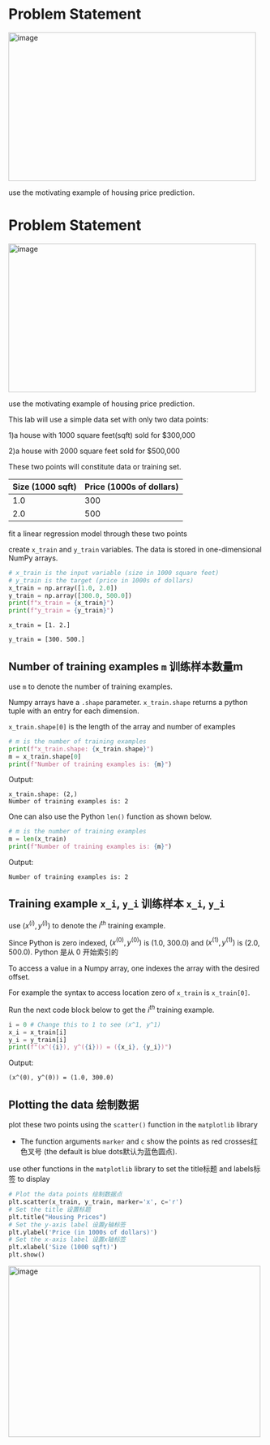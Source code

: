 # Problem Statement

<img width="488" height="293" alt="image" src="https://github.com/user-attachments/assets/272c641d-3079-42c9-b78a-5f8d4d614626" />

 use the motivating example of housing price prediction.

# Problem Statement

<img width="488" height="293" alt="image" src="https://github.com/user-attachments/assets/272c641d-3079-42c9-b78a-5f8d4d614626" />

 use the motivating example of housing price prediction.

This lab will use a simple data set with only two data points:

  1)a house with 1000 square feet(sqft) sold for $300,000

  2)a house with 2000 square feet sold for $500,000

These two points will constitute data or training set. 


| Size (1000 sqft) | Price (1000s of dollars) |
|------------------|--------------------------|
| 1.0              | 300                      |
| 2.0              | 500                      |

fit a linear regression model through these two points


create `x_train` and `y_train` variables. The data is stored in one-dimensional NumPy arrays.

```python
# x_train is the input variable (size in 1000 square feet)
# y_train is the target (price in 1000s of dollars)
x_train = np.array([1.0, 2.0])
y_train = np.array([300.0, 500.0])
print(f"x_train = {x_train}")
print(f"y_train = {y_train}")
```

`x_train = [1. 2.]`

`y_train = [300. 500.]`


## Number of training examples `m` 训练样本数量m

use `m` to denote the number of training examples. 

Numpy arrays have a `.shape` parameter. `x_train.shape` returns a python tuple with an entry for each dimension. 

`x_train.shape[0]` is the length of the array and number of examples

```python
# m is the number of training examples
print(f"x_train.shape: {x_train.shape}")
m = x_train.shape[0]
print(f"Number of training examples is: {m}")
```

Output:
```
x_train.shape: (2,)
Number of training examples is: 2
```

One can also use the Python `len()` function as shown below.

```python
# m is the number of training examples
m = len(x_train)
print(f"Number of training examples is: {m}")
```

Output:
```
Number of training examples is: 2
```

## Training example `x_i`, `y_i` 训练样本 `x_i`, `y_i`

use $(x^{(i)}, y^{(i)})$ to denote the $i^{th}$ training example. 

Since Python is zero indexed, $(x^{(0)}, y^{(0)})$ is (1.0, 300.0) and $(x^{(1)}, y^{(1)})$ is (2.0, 500.0).   Python 是从 0 开始索引的

To access a value in a Numpy array, one indexes the array with the desired offset. 

For example the syntax to access location zero of `x_train` is `x_train[0]`.

Run the next code block below to get the $i^{th}$ training example.

```python
i = 0 # Change this to 1 to see (x^1, y^1)
x_i = x_train[i]
y_i = y_train[i]
print(f"(x^({i}), y^({i})) = ({x_i}, {y_i})")
```

Output:
```
(x^(0), y^(0)) = (1.0, 300.0)
```

## Plotting the data  绘制数据

plot these two points using the `scatter()` function in the `matplotlib` library


- The function arguments `marker` and `c` show the points as red crosses红色叉号 (the default is blue dots默认为蓝色圆点).

use other functions in the `matplotlib` library to set the title标题 and labels标签 to display

```python
# Plot the data points 绘制数据点
plt.scatter(x_train, y_train, marker='x', c='r')
# Set the title 设置标题
plt.title("Housing Prices")
# Set the y-axis label 设置y轴标签
plt.ylabel('Price (in 1000s of dollars)')
# Set the x-axis label 设置x轴标签
plt.xlabel('Size (1000 sqft)')
plt.show()
```
<img width="497" height="337" alt="image" src="https://github.com/user-attachments/assets/6da54b5d-dd46-4ec2-89f2-cfcc923f53ff" />

